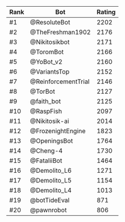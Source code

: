 Rank|Bot|Rating
---|---|---
#1|@ResoluteBot|2202
#2|@TheFreshman1902|2176
#3|@Nikitosikbot|2171
#4|@ToromBot|2166
#5|@YoBot_v2|2160
#6|@VariantsTop|2152
#7|@ReinforcementTrial|2146
#8|@TorBot|2127
#9|@faith_bot|2125
#10|@RaspFish|2097
#11|@Nikitosik-ai|2014
#12|@FrozenightEngine|1823
#13|@OpeningsBot|1764
#14|@Cheng-4|1730
#15|@FataliiBot|1464
#16|@Demolito_L6|1271
#17|@Demolito_L5|1154
#18|@Demolito_L4|1013
#19|@botTideEval|871
#20|@pawnrobot|806
